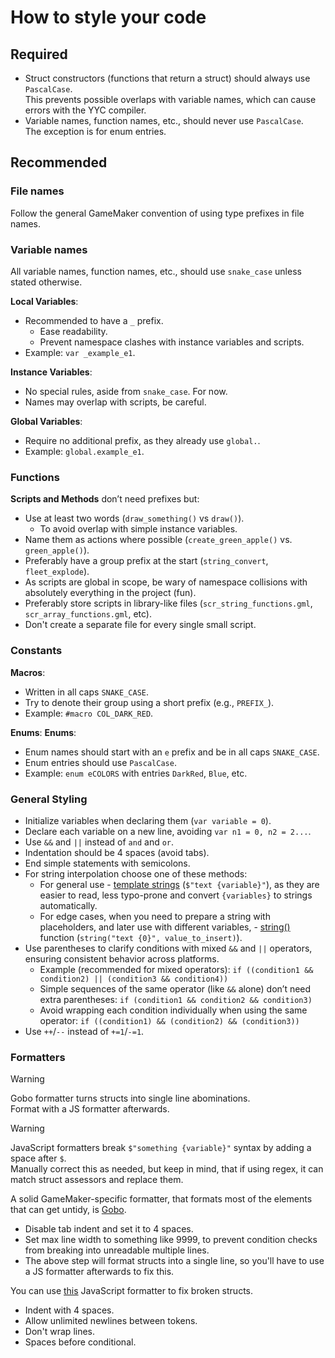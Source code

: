 # How to style your code

## Required

- Struct constructors (functions that return a struct) should always use `PascalCase`.\
  This prevents possible overlaps with variable names, which can cause errors with the YYC compiler.
- Variable names, function names, etc., should never use `PascalCase`.\
  The exception is for enum entries.

## Recommended

### File names

Follow the general GameMaker convention of using type prefixes in file names.

### Variable names

All variable names, function names, etc., should use `snake_case` unless stated otherwise.

**Local Variables**:
- Recommended to have a `_` prefix.
  - Ease readability.
  - Prevent namespace clashes with instance variables and scripts.
- Example: `var _example_e1`.

**Instance Variables**:
- No special rules, aside from `snake_case`. For now.
- Names may overlap with scripts, be careful.

**Global Variables**:
- Require no additional prefix, as they already use `global.`.
- Example: `global.example_e1`.

### Functions

**Scripts and Methods** don’t need prefixes but:
- Use at least two words (`draw_something()` vs `draw()`).
  - To avoid overlap with simple instance variables.
- Name them as actions where possible (`create_green_apple()` vs. `green_apple()`).
- Preferably have a group prefix at the start (`string_convert`, `fleet_explode`).
- As scripts are global in scope, be wary of namespace collisions with absolutely everything in the project (fun).
- Preferably store scripts in library-like files (`scr_string_functions.gml`, `scr_array_functions.gml`, etc).
- Don't create a separate file for every single small script.

### Constants

**Macros**:
- Written in all caps `SNAKE_CASE`.
- Try to denote their group using a short prefix (e.g., `PREFIX_`).
- Example: `#macro COL_DARK_RED`.

**Enums**:
 **Enums**:

 - Enum names should start with an `e` prefix and be in all caps `SNAKE_CASE`.
 - Enum entries should use `PascalCase`.
- Example: `enum eCOLORS` with entries `DarkRed`, `Blue`, etc.

### General Styling

- Initialize variables when declaring them (`var variable = 0`).
- Declare each variable on a new line, avoiding `var n1 = 0, n2 = 2...`.
- Use `&&` and `||` instead of `and` and `or`.
- Indentation should be 4 spaces (avoid tabs).
- End simple statements with semicolons.
- For string interpolation choose one of these methods: 
  - For general use - [template strings](https://manual.gamemaker.io/beta/en/index.htm#t=GameMaker_Language%2FGML_Reference%2FStrings%2FStrings.htm) (`$"text {variable}"`), as they are easier to read, less typo-prone and convert `{variables}` to strings automatically.
  - For edge cases, when you need to prepare a string with placeholders, and later use with different variables, - [string()](https://manual.gamemaker.io/lts/en/GameMaker_Language/GML_Reference/Strings/string.htm) function (`string("text {0}", value_to_insert)`).
- Use parentheses to clarify conditions with mixed `&&` and `||` operators, ensuring consistent behavior across platforms.
  - Example (recommended for mixed operators): `if ((condition1 && condition2) || (condition3 && condition4))`
  - Simple sequences of the same operator (like `&&` alone) don’t need extra parentheses: `if (condition1 && condition2 && condition3)`
  - Avoid wrapping each condition individually when using the same operator: `if ((condition1) && (condition2) && (condition3))`
- Use `++`/`--` instead of `+=1`/`-=1`.

### Formatters

> [!WARNING]
> Gobo formatter turns structs into single line abominations.\
> Format with a JS formatter afterwards.

> [!WARNING]
> JavaScript formatters break `$"something {variable}"` syntax by adding a space after `$`.\
> Manually correct this as needed, but keep in mind, that if using regex, it can match struct assessors and replace them.

A solid GameMaker-specific formatter, that formats most of the elements that can get untidy, is [Gobo](https://github.com/Pizzaandy/Gobo/).
- Disable tab indent and set it to 4 spaces.
- Set max line width to something like 9999, to prevent condition checks from breaking into unreadable multiple lines.
- The above step will format structs into a single line, so you'll have to use a JS formatter afterwards to fix this.

You can use [this](https://beautifier.io/) JavaScript formatter to fix broken structs.
- Indent with 4 spaces.
- Allow unlimited newlines between tokens.
- Don't wrap lines.
- Spaces before conditional.
